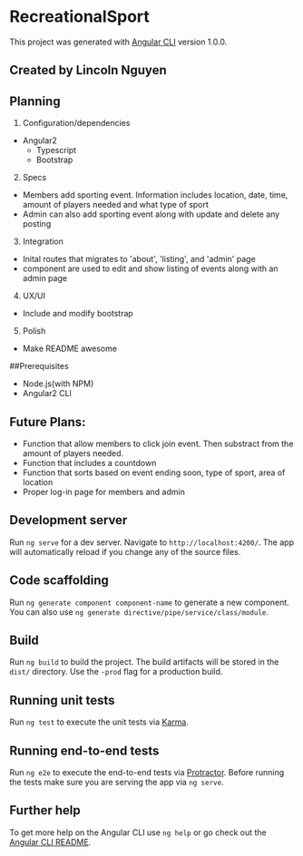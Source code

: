 # RecreationalSport

This project was generated with [Angular CLI](https://github.com/angular/angular-cli) version 1.0.0.

## Created by Lincoln Nguyen

## Planning

1. Configuration/dependencies
* Angular2
  * Typescript
  * Bootstrap

2. Specs
* Members add sporting event. Information includes location, date, time, amount of players needed and what type of sport
* Admin can also add sporting event along with update and delete any posting

3. Integration
* Inital routes that migrates to 'about', 'listing', and 'admin' page
* component are used to edit and show listing of events along with an admin page

4. UX/UI
* Include and modify bootstrap

5. Polish
* Make README awesome

##Prerequisites
* Node.js(with NPM)
* Angular2 CLl

## Future Plans:
* Function that allow members to click join event. Then substract from the amount of players needed.
* Function that includes a countdown
* Function that sorts based on event ending soon, type of sport, area of location
* Proper log-in page for members and admin 

## Development server

Run `ng serve` for a dev server. Navigate to `http://localhost:4200/`. The app will automatically reload if you change any of the source files.

## Code scaffolding

Run `ng generate component component-name` to generate a new component. You can also use `ng generate directive/pipe/service/class/module`.

## Build

Run `ng build` to build the project. The build artifacts will be stored in the `dist/` directory. Use the `-prod` flag for a production build.

## Running unit tests

Run `ng test` to execute the unit tests via [Karma](https://karma-runner.github.io).

## Running end-to-end tests

Run `ng e2e` to execute the end-to-end tests via [Protractor](http://www.protractortest.org/).
Before running the tests make sure you are serving the app via `ng serve`.

## Further help

To get more help on the Angular CLI use `ng help` or go check out the [Angular CLI README](https://github.com/angular/angular-cli/blob/master/README.md).
